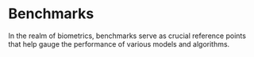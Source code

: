 # Benchmarks

In the realm of biometrics, benchmarks serve as crucial reference points that help gauge the performance of various models and algorithms.

